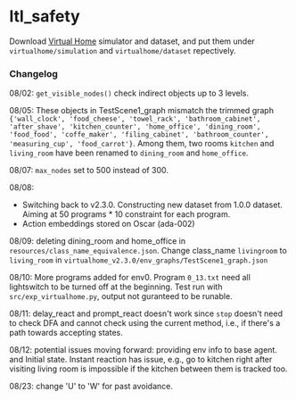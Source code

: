 # ltl_safety
Download [Virtual Home](https://github.com/xavierpuigf/virtualhome) simulator and dataset, and put them under `virtualhome/simulation` and `virtualhome/dataset` repectively.

### Changelog
08/02: `get_visible_nodes()` check indirect objects up to 3 levels.

08/05: These objects in TestScene1_graph mismatch the trimmed graph `{'wall_clock', 'food_cheese', 'towel_rack', 'bathroom_cabinet', 'after_shave', 'kitchen_counter', 'home_office', 'dining_room', 'food_food', 'coffe_maker', 'filing_cabinet', 'bathroom_counter', 'measuring_cup', 'food_carrot'}`. Among them, two rooms `kitchen` and `living_room` have been renamed to `dining_room` and `home_office`.

08/07: `max_nodes` set to 500 instead of 300.

08/08: 
- Switching back to v2.3.0. Constructing new dataset from 1.0.0 dataset. Aiming at 50 programs * 10 constraint for each program.
- Action embeddings stored on Oscar (ada-002)

08/09: deleting dining_room and home_office in `resources/class_name_equivalence.json`. Change class_name `livingroom` to `living_room` in `virtualhome_v2.3.0/env_graphs/TestScene1_graph.json`

08/10: More programs added for env0. Program `0_13.txt` need all lightswitch to be turned off at the beginning. Test run with `src/exp_virtualhome.py`, output not guranteed to be runable. 

08/11: delay_react and prompt_react doesn't work since `stop` doesn't need to check DFA and cannot check using the current method, i.e., if there's a path towards accepting states.

08/12: potential issues moving forward: providing env info to base agent. and Initial state. Instant reaction has issue, e.g., go to kitchen right after visiting living room is impossible if the kitchen between them is tracked too.

08/23: change 'U' to 'W' for past avoidance.